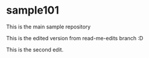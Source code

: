 # sample101
This is the main sample repository

This is the edited version from read-me-edits branch :D

This is the second edit.  
